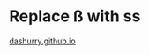 <h1>Replace ß with ss</h1>
   
<a href="https://dashurry.github.io/" onclick="window.open(this.href); return false;">dashurry.github.io</a>

